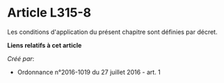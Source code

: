 # Article L315-8

Les conditions d'application du présent chapitre sont définies par décret.

**Liens relatifs à cet article**

_Créé par_:

  - Ordonnance n°2016-1019 du 27 juillet 2016 - art. 1
